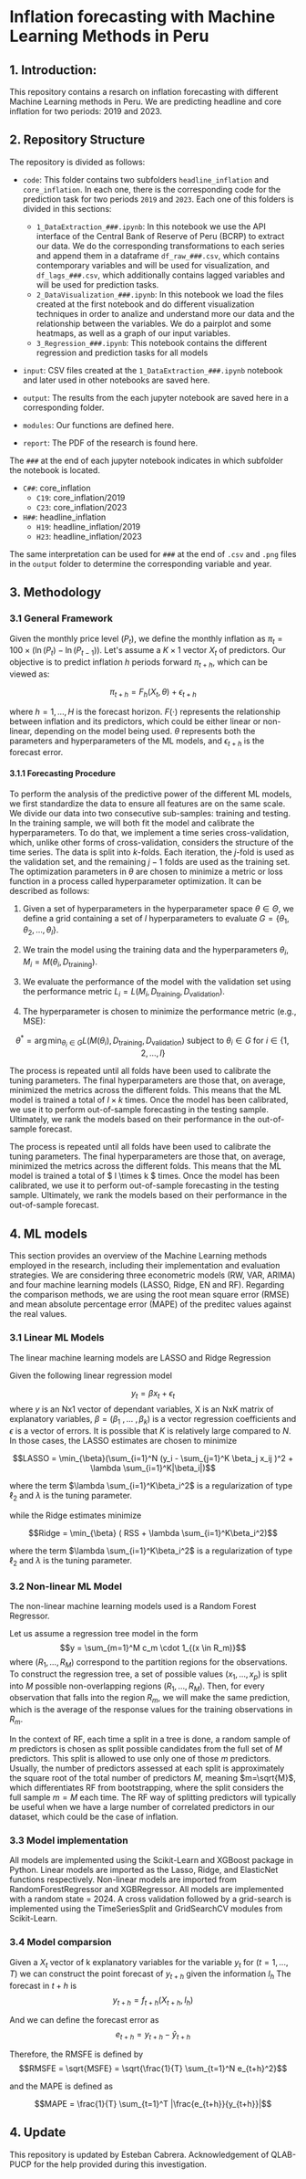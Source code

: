 # Inflation forecasting with Machine Learning Methods in Peru

## 1. Introduction:
This repository contains a resarch on inflation forecasting with different Machine Learning methods in Peru. We are predicting headline and core inflation for two periods: 2019 and 2023. 

## 2. Repository Structure
The repository is divided as follows:
- ```code```: This folder contains two subfolders ```headline_inflation``` and ```core_inflation```. In each one, there is the corresponding code for the prediction task for two periods ```2019``` and ```2023```. Each one of this folders is divided in this sections:
  -  ```1_DataExtraction_###.ipynb```: In this notebook we use the API interface of the Central Bank of Reserve of Peru (BCRP) to extract our data. We do the corresponding transformations to each series and append them in a dataframe ```df_raw_###.csv```, which contains contemporary variables and will be used for visualization, and ```df_lags_###.csv```, which additionally contains lagged variables and will be used for prediction tasks.
  -  ```2_DataVisualization_###.ipynb```: In this notebook we load the files created at the first notebook and do different visualization techniques in order to analize and understand more our data and the relationship between the variables. We do a pairplot and some heatmaps, as well as a graph of our input variables.
  -  ```3_Regression_###.ipynb```: This notebook contains the different regression and prediction tasks for all models

- ```input```: CSV files created at the ```1_DataExtraction_###.ipynb``` notebook and later used in other notebooks are saved here.
- ```output```: The results from the each jupyter notebook are saved here in a corresponding folder.
- ```modules```: Our functions are defined here.
- ```report```: The PDF of the research is found here.

The ```###``` at the end of each jupyter notebook indicates in which subfolder the notebook is located.
- ```C##```: core_inflation
  - ```C19```: core_inflation/2019
  - ```C23```: core_inflation/2023
- ```H##```: headline_inflation
  - ```H19```: headline_inflation/2019
  - ```H23```: headline_inflation/2023
 
The same interpretation can be used for ```###``` at the end of ```.csv``` and ```.png``` files in the ```output``` folder to determine the corresponding variable and year.

## 3. Methodology

### 3.1 General Framework

Given the monthly price level $(P_{t})$, we define the monthly inflation as $\pi_{t} = 100 \times (\ln(P_{t}) - \ln(P_{t-1}))$. Let's assume a $K \times 1$ vector $X_{t}$ of predictors. Our objective is to predict inflation $h$ periods forward $\pi_{t+h}$, which can be viewed as:

$$
\pi_{t+h} = F_{h}(X_{t}, \theta) + \epsilon_{t+h}
$$

where $h = 1, \ldots, H$ is the forecast horizon. $F(\cdot)$ represents the relationship between inflation and its predictors, which could be either linear or non-linear, depending on the model being used. $\theta$ represents both the parameters and hyperparameters of the ML models, and $\epsilon_{t+h}$ is the forecast error.

#### 3.1.1 Forecasting Procedure

To perform the analysis of the predictive power of the different ML models, we first standardize the data to ensure all features are on the same scale. We divide our data into two consecutive sub-samples: training and testing. In the training sample, we will both fit the model and calibrate the hyperparameters. To do that, we implement a time series cross-validation, which, unlike other forms of cross-validation, considers the structure of the time series. The data is split into $k$-folds. Each iteration, the $j$-fold is used as the validation set, and the remaining $j-1$ folds are used as the training set. The optimization parameters in $\theta$ are chosen to minimize a metric or loss function in a process called hyperparameter optimization. It can be described as follows:

1. Given a set of hyperparameters in the hyperparameter space $\theta \in \Theta$, we define a grid containing a set of $l$ hyperparameters to evaluate $G = \{\theta_{1}, \theta_{2}, \ldots, \theta_{l}\}$.

2. We train the model using the training data and the hyperparameters $\theta_{i}$, $M_{i} = M(\theta_{i}, D_{\text{training}})$.

3. We evaluate the performance of the model with the validation set using the performance metric $L_{i} = L(M_{i}, D_{\text{training}}, D_{\text{validation}})$.

4. The hyperparameter is chosen to minimize the performance metric (e.g., MSE):

$$
\theta^{*} = \arg\min_{\theta_{i} \in G} L(M(\theta_{i}), D_{\text{training}}, D_{\text{validation}}) \text{ subject to } \theta_{i} \in G \text{ for } i \in \{1, 2, \ldots, l\}
$$

The process is repeated until all folds have been used to calibrate the tuning parameters. The final hyperparameters are those that, on average, minimized the metrics across the different folds. This means that the ML model is trained a total of $l \times k$ times. Once the model has been calibrated, we use it to perform out-of-sample forecasting in the testing sample. Ultimately, we rank the models based on their performance in the out-of-sample forecast.


The process is repeated until all folds have been used to calibrate the tuning parameters. The final hyperparameters are those that, on average, minimized the metrics across the different folds. This means that the ML model is trained a total of $ l \times k $ times. Once the model has been calibrated, we use it to perform out-of-sample forecasting in the testing sample. Ultimately, we rank the models based on their performance in the out-of-sample forecast.


## 4. ML models

This section provides an overview of the Machine Learning methods employed in the research, including their implementation and evaluation strategies. We are considering three econometric models (RW, VAR, ARIMA) and four machine learning models (LASSO, Ridge, EN and RF). Regarding the comparison methods, we are using the root mean square error (RMSE) and mean absolute percentage error (MAPE) of the preditec values against the real values.

### 3.1 Linear ML Models
The linear machine learning models are LASSO and Ridge Regression

Given the following linear regression model

$$y_t = \beta x_t + \epsilon_t$$
where $y$ is an Nx1 vector of dependant variables, X is an NxK matrix of explanatory variables, $\beta=(\beta_1 \ , ... \ , \beta_k)$ is a vector regression coefficients and $\epsilon$ is a vector of errors. It is possible that $K$ is relatively large compared to $N$. In those cases, the LASSO estimates are chosen to minimize

$$LASSO = \min_{\beta}(\sum_{i=1}^N (y_i - \sum_{j=1}^K \beta_j x_ij )^2 + \lambda \sum_{i=1}^K|\beta_i|)$$

where the term $\lambda \sum_{i=1}^K\beta_i^2$ is a regularization of type $\ell_2$ and $\lambda$ is the tuning parameter.

while the Ridge estimates minimize

$$Ridge = \min_{\beta} ( RSS + \lambda \sum_{i=1}^K\beta_i^2)$$

where the term $\lambda \sum_{i=1}^K\beta_i^2$ is a regularization of type $\ell_2$ and $\lambda$ is the tuning parameter.

### 3.2 Non-linear ML Model
The non-linear machine learning models used is a Random Forest Regressor. 

Let us assume a regression tree model in the form
$$y = \sum_{m=1}^M c_m \cdot 1_{(x \in R_m)}$$
where $(R_1, . . .,R_M)$ correspond to the partition regions for the observations. To construct the regression tree, a set of possible values $(x_1, ..., x_p)$ is split into $M$ possible non-overlapping regions $(R_1, . . .,R_M)$. Then, for every observation that falls into the region $R_m$, we will make the same prediction, which is the average of the response values for the
training observations in $R_m$.

In the context of RF, each time a split in a tree is done, a random sample of $m$ predictors is chosen as split possible candidates from the full set of $M$ predictors. This split is allowed to use only one of those $m$ predictors. Usually, the number of predictors assessed at each split is approximately the square root of the total number of predictors $M$, meaning $m=\sqrt{M}$, which differentiates RF from bootstrapping, where the split considers the full sample $m=M$ each time. The RF way of splitting predictors will typically be useful when we have a large number of correlated predictors in our dataset, which could be the case of inflation.

### 3.3 Model implementation

All models are implemented using the Scikit-Learn and XGBoost package in Python. Linear models are imported as the Lasso,  Ridge, and ElasticNet functions respectively. Non-linear models are imported from RandomForestRegressor and XGBRegressor. All models are implemented with a random state = 2024. A cross validation followed by a grid-search is implemented using the TimeSeriesSplit and GridSearchCV modules from
Scikit-Learn.

### 3.4 Model comparsion
Given a $X_t$ vector of k explanatory variables for the variable $y_t$ for $(t = 1,...,T)$ we can construct the point forecast of $y_{t+h}$ given the information $I_h$
The forecast in $t+h$ is
$$y_{t+h}=f_{t+h} (X_{t+h}, I_h)$$

And we can define the forecast error as
$$e_{t+h}=y_{t+h}-\hat{y}_{t+h}$$

Therefore, the RMSFE is defined by
$$RMSFE = \sqrt{MSFE} = \sqrt{\frac{1}{T} \sum_{t=1}^N e_{t+h}^2}$$

and the MAPE is defined as

$$MAPE = \frac{1}{T} \sum_{t=1}^T |\frac{e_{t+h}}{y_{t+h}}|$$

## 4. Update
This repository is updated by Esteban Cabrera. Acknowledgement of QLAB-PUCP for the help provided during this investigation.  
